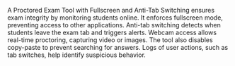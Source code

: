 A Proctored Exam Tool with Fullscreen and Anti-Tab Switching ensures exam integrity by monitoring students online. It enforces fullscreen mode, preventing access to other applications. Anti-tab switching detects when students leave the exam tab and triggers alerts. Webcam access allows real-time proctoring, capturing video or images. The tool also disables copy-paste to prevent searching for answers. Logs of user actions, such as tab switches, help identify suspicious behavior.
